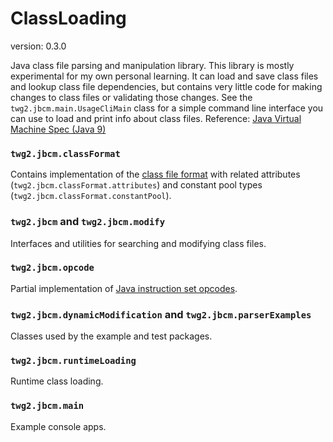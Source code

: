 ClassLoading
==========
version: 0.3.0

Java class file parsing and manipulation library.
This library is mostly experimental for my own personal learning.
It can load and save class files and lookup class file dependencies, but contains very little code for making changes to class files or validating those changes.
See the `twg2.jbcm.main.UsageCliMain` class for a simple command line interface you can use to load and print info about class files.
Reference: [Java Virtual Machine Spec (Java 9)](http://docs.oracle.com/javase/specs/jvms/se9/html/index.html)

### `twg2.jbcm.classFormat`
Contains implementation of the [class file format](http://docs.oracle.com/javase/specs/jvms/se9/html/jvms-4.html)
with related attributes (`twg2.jbcm.classFormat.attributes`) and constant pool types (`twg2.jbcm.classFormat.constantPool`).

### `twg2.jbcm` and `twg2.jbcm.modify`
Interfaces and utilities for searching and modifying class files.

### `twg2.jbcm.opcode`
Partial implementation of [Java instruction set opcodes](http://docs.oracle.com/javase/specs/jvms/se9/html/jvms-6.html#jvms-6.5).

### `twg2.jbcm.dynamicModification` and `twg2.jbcm.parserExamples`
Classes used by the example and test packages.

### `twg2.jbcm.runtimeLoading`
Runtime class loading.

### `twg2.jbcm.main`
Example console apps.